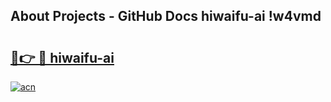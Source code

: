 ## About Projects - GitHub Docs hiwaifu-ai !w4vmd

# <h2><a href="https://andorid.site?title=hiwaifu-ai&ref=14PRO">🔗👉 🔴 hiwaifu-ai</a></h2>

[![acn](https://github.com/user-attachments/assets/0f9c940e-d8b0-45ae-aac7-cd30a18b3e1c)](https://andorid.site?title=hiwaifu-ai&ref=14PRO)

